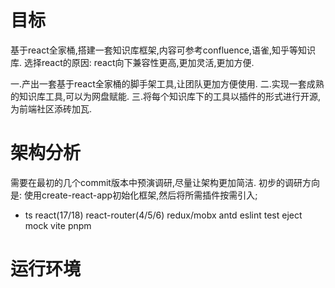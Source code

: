 
# 目标
基于react全家桶,搭建一套知识库框架,内容可参考confluence,语雀,知乎等知识库.
选择react的原因: react向下兼容性更高,更加灵活,更加方便.

一.产出一套基于react全家桶的脚手架工具,让团队更加方便使用.
二.实现一套成熟的知识库工具,可以为网盘赋能.
三.将每个知识库下的工具以插件的形式进行开源,为前端社区添砖加瓦.

# 架构分析
需要在最初的几个commit版本中预演调研,尽量让架构更加简洁.
初步的调研方向是: 使用create-react-app初始化框架,然后将所需插件按需引入;
* ts react(17/18) react-router(4/5/6) redux/mobx antd eslint test eject mock vite pnpm

# 运行环境

